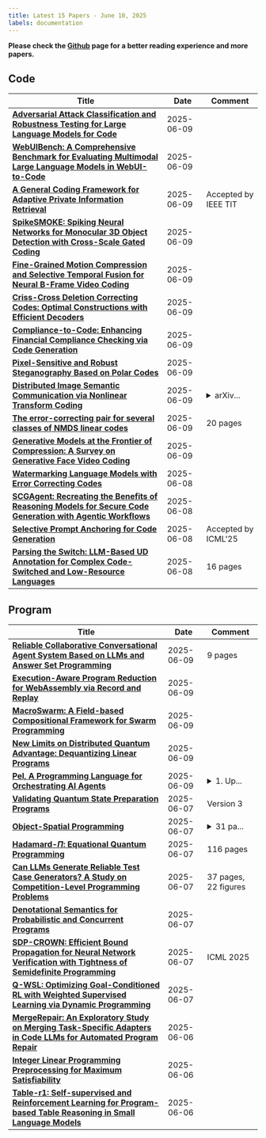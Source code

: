 ```yaml
---
title: Latest 15 Papers - June 10, 2025
labels: documentation
---
```

**Please check the [Github](https://github.com/zezhishao/MTS_Daily_ArXiv) page for a better reading experience and more papers.**

## Code
| **Title** | **Date** | **Comment** |
| --- | --- | --- |
| **[Adversarial Attack Classification and Robustness Testing for Large Language Models for Code](http://arxiv.org/abs/2506.07942v1)** | 2025-06-09 |  |
| **[WebUIBench: A Comprehensive Benchmark for Evaluating Multimodal Large Language Models in WebUI-to-Code](http://arxiv.org/abs/2506.07818v1)** | 2025-06-09 |  |
| **[A General Coding Framework for Adaptive Private Information Retrieval](http://arxiv.org/abs/2506.07787v1)** | 2025-06-09 | Accepted by IEEE TIT |
| **[SpikeSMOKE: Spiking Neural Networks for Monocular 3D Object Detection with Cross-Scale Gated Coding](http://arxiv.org/abs/2506.07737v1)** | 2025-06-09 |  |
| **[Fine-Grained Motion Compression and Selective Temporal Fusion for Neural B-Frame Video Coding](http://arxiv.org/abs/2506.07709v1)** | 2025-06-09 |  |
| **[Criss-Cross Deletion Correcting Codes: Optimal Constructions with Efficient Decoders](http://arxiv.org/abs/2506.07607v1)** | 2025-06-09 |  |
| **[Compliance-to-Code: Enhancing Financial Compliance Checking via Code Generation](http://arxiv.org/abs/2505.19804v2)** | 2025-06-09 |  |
| **[Pixel-Sensitive and Robust Steganography Based on Polar Codes](http://arxiv.org/abs/2506.07404v1)** | 2025-06-09 |  |
| **[Distributed Image Semantic Communication via Nonlinear Transform Coding](http://arxiv.org/abs/2506.07391v1)** | 2025-06-09 | <details><summary>arXiv...</summary><p>arXiv admin note: text overlap with arXiv:2503.21249</p></details> |
| **[The error-correcting pair for several classes of NMDS linear codes](http://arxiv.org/abs/2506.07380v1)** | 2025-06-09 | 20 pages |
| **[Generative Models at the Frontier of Compression: A Survey on Generative Face Video Coding](http://arxiv.org/abs/2506.07369v1)** | 2025-06-09 |  |
| **[Watermarking Language Models with Error Correcting Codes](http://arxiv.org/abs/2406.10281v4)** | 2025-06-08 |  |
| **[SCGAgent: Recreating the Benefits of Reasoning Models for Secure Code Generation with Agentic Workflows](http://arxiv.org/abs/2506.07313v1)** | 2025-06-08 |  |
| **[Selective Prompt Anchoring for Code Generation](http://arxiv.org/abs/2408.09121v5)** | 2025-06-08 | Accepted by ICML'25 |
| **[Parsing the Switch: LLM-Based UD Annotation for Complex Code-Switched and Low-Resource Languages](http://arxiv.org/abs/2506.07274v1)** | 2025-06-08 | 16 pages |

## Program
| **Title** | **Date** | **Comment** |
| --- | --- | --- |
| **[Reliable Collaborative Conversational Agent System Based on LLMs and Answer Set Programming](http://arxiv.org/abs/2505.06438v2)** | 2025-06-09 | 9 pages |
| **[Execution-Aware Program Reduction for WebAssembly via Record and Replay](http://arxiv.org/abs/2506.07834v1)** | 2025-06-09 |  |
| **[MacroSwarm: A Field-based Compositional Framework for Swarm Programming](http://arxiv.org/abs/2401.10969v4)** | 2025-06-09 |  |
| **[New Limits on Distributed Quantum Advantage: Dequantizing Linear Programs](http://arxiv.org/abs/2506.07574v1)** | 2025-06-09 |  |
| **[Pel, A Programming Language for Orchestrating AI Agents](http://arxiv.org/abs/2505.13453v2)** | 2025-06-09 | <details><summary>1. Up...</summary><p>1. Updated author email address (I graduated so I added my alumni email). 2. Changed mono-font color to blue for better readability</p></details> |
| **[Validating Quantum State Preparation Programs](http://arxiv.org/abs/2501.05616v3)** | 2025-06-07 | Version 3 |
| **[Object-Spatial Programming](http://arxiv.org/abs/2503.15812v6)** | 2025-06-07 | <details><summary>31 pa...</summary><p>31 pages, 45 pages with appendix</p></details> |
| **[Hadamard-$Π$: Equational Quantum Programming](http://arxiv.org/abs/2506.06835v1)** | 2025-06-07 | 116 pages |
| **[Can LLMs Generate Reliable Test Case Generators? A Study on Competition-Level Programming Problems](http://arxiv.org/abs/2506.06821v1)** | 2025-06-07 | 37 pages, 22 figures |
| **[Denotational Semantics for Probabilistic and Concurrent Programs](http://arxiv.org/abs/2503.02768v2)** | 2025-06-07 |  |
| **[SDP-CROWN: Efficient Bound Propagation for Neural Network Verification with Tightness of Semidefinite Programming](http://arxiv.org/abs/2506.06665v1)** | 2025-06-07 | ICML 2025 |
| **[Q-WSL: Optimizing Goal-Conditioned RL with Weighted Supervised Learning via Dynamic Programming](http://arxiv.org/abs/2410.06648v5)** | 2025-06-07 |  |
| **[MergeRepair: An Exploratory Study on Merging Task-Specific Adapters in Code LLMs for Automated Program Repair](http://arxiv.org/abs/2408.09568v3)** | 2025-06-06 |  |
| **[Integer Linear Programming Preprocessing for Maximum Satisfiability](http://arxiv.org/abs/2506.06216v1)** | 2025-06-06 |  |
| **[Table-r1: Self-supervised and Reinforcement Learning for Program-based Table Reasoning in Small Language Models](http://arxiv.org/abs/2506.06137v1)** | 2025-06-06 |  |

